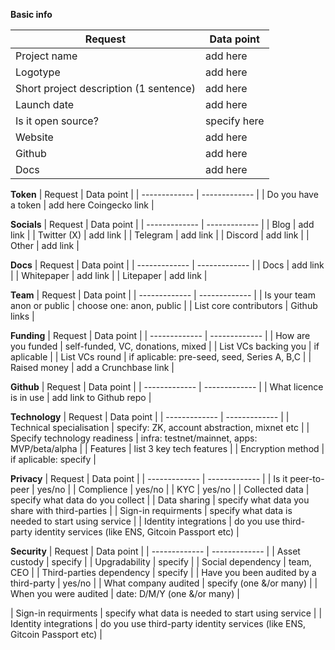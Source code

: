 **Basic info**

| Request  | Data point | 
| ------------- | ------------- |
| Project name  | add here |
| Logotype  | add here |
| Short project description (1 sentence) | add here |
| Launch date | add here |
| Is it open source? | specify here |
| Website  | add here |
| Github  | add here |
| Docs  | add here |

**Token**
| Request  | Data point | 
| ------------- | ------------- |
| Do you have a token | add here Coingecko link |

**Socials**
| Request  | Data point | 
| ------------- | ------------- |
| Blog | add link |
| Twitter (X) | add link |
| Telegram | add link |
| Discord | add link |
| Other | add link |

**Docs**
| Request  | Data point | 
| ------------- | ------------- |
| Docs | add link |
| Whitepaper | add link |
| Litepaper | add link |

**Team**
| Request  | Data point | 
| ------------- | ------------- |
| Is your team anon or public  | choose one: anon, public | 
| List core contributors | Github links | 

**Funding**
| Request  | Data point | 
| ------------- | ------------- |
| How are you funded  | self-funded, VC, donations, mixed | 
| List VCs backing you  | if aplicable |
| List VCs round  | if aplicable: pre-seed, seed, Series A, B,C | 
| Raised money | add a Crunchbase link | 

**Github**
| Request  | Data point | 
| ------------- | ------------- |
| What licence is in use  | add link to Github repo | 

**Technology**
| Request  | Data point | 
| ------------- | ------------- |
| Technical specialisation  | specify: ZK, account abstraction, mixnet etc | 
| Specify technology readiness  | infra: testnet/mainnet, apps: MVP/beta/alpha | 
| Features  | list 3 key tech features | 
| Encryption method  | if aplicable: specify | 

**Privacy**
| Request  | Data point | 
| ------------- | ------------- |
| Is it peer-to-peer  | yes/no | 
| Complience  | yes/no |
| KYC  | yes/no |
| Collected data  | specify what data do you collect |
| Data sharing  | specify what data you share with third-parties |
| Sign-in requirments | specify what data is needed to start using service |
| Identity integrations | do you use third-party identity services (like ENS, Gitcoin Passport etc) |

**Security**
| Request  | Data point | 
| ------------- | ------------- |
| Asset custody | specify | 
| Upgradability  | specify |
| Social dependency  | team, CEO |
| Third-parties dependency | specify |
| Have you been audited by a third-party | yes/no |
| What company audited | specify (one &/or many) |
| When you were audited | date: D/M/Y (one &/or many) |


| Sign-in requirments | specify what data is needed to start using service |
| Identity integrations | do you use third-party identity services (like ENS, Gitcoin Passport etc) |

